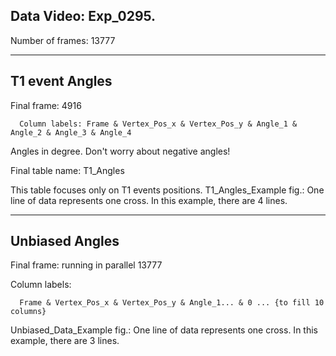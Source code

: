 ## Data Video: Exp_0295. 

Number of frames: 13777 

----------------------------------------------------------------------------------------------------------

## T1 event Angles 

Final frame: 4916

      Column labels: Frame & Vertex_Pos_x & Vertex_Pos_y & Angle_1 & Angle_2 & Angle_3 & Angle_4

Angles in degree. Don't worry about negative angles! 
      
Final table name: T1_Angles

This table focuses only on T1 events positions. 
T1_Angles_Example fig.: One line of data represents one cross. In this example, there are 4 lines.

----------------------------------------------------------------------------------------------------------

## Unbiased Angles

Final frame: running in parallel 13777

Column labels: 

      Frame & Vertex_Pos_x & Vertex_Pos_y & Angle_1... & 0 ... {to fill 10 columns}

Unbiased_Data_Example fig.: One line of data represents one cross. In this example, there are 3 lines.
